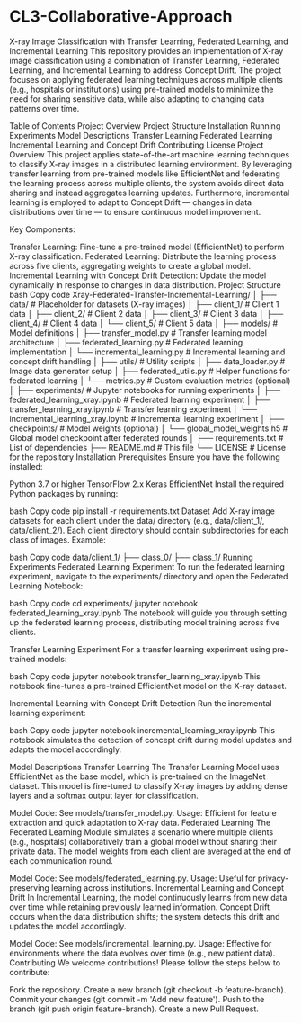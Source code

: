 # CL3-Collaborative-Approach
X-ray Image Classification with Transfer Learning, Federated Learning, and Incremental Learning
This repository provides an implementation of X-ray image classification using a combination of Transfer Learning, Federated Learning, and Incremental Learning to address Concept Drift. The project focuses on applying federated learning techniques across multiple clients (e.g., hospitals or institutions) using pre-trained models to minimize the need for sharing sensitive data, while also adapting to changing data patterns over time.

Table of Contents
Project Overview
Project Structure
Installation
Running Experiments
Model Descriptions
Transfer Learning
Federated Learning
Incremental Learning and Concept Drift
Contributing
License
Project Overview
This project applies state-of-the-art machine learning techniques to classify X-ray images in a distributed learning environment. By leveraging transfer learning from pre-trained models like EfficientNet and federating the learning process across multiple clients, the system avoids direct data sharing and instead aggregates learning updates. Furthermore, incremental learning is employed to adapt to Concept Drift — changes in data distributions over time — to ensure continuous model improvement.

Key Components:

Transfer Learning: Fine-tune a pre-trained model (EfficientNet) to perform X-ray classification.
Federated Learning: Distribute the learning process across five clients, aggregating weights to create a global model.
Incremental Learning with Concept Drift Detection: Update the model dynamically in response to changes in data distribution.
Project Structure
bash
Copy code
Xray-Federated-Transfer-Incremental-Learning/
│
├── data/                            # Placeholder for datasets (X-ray images)
│   ├── client_1/                    # Client 1 data
│   ├── client_2/                    # Client 2 data
│   ├── client_3/                    # Client 3 data
│   ├── client_4/                    # Client 4 data
│   └── client_5/                    # Client 5 data
│
├── models/                          # Model definitions
│   ├── transfer_model.py            # Transfer learning model architecture
│   ├── federated_learning.py        # Federated learning implementation
│   └── incremental_learning.py      # Incremental learning and concept drift handling
│
├── utils/                           # Utility scripts
│   ├── data_loader.py               # Image data generator setup
│   ├── federated_utils.py           # Helper functions for federated learning
│   └── metrics.py                   # Custom evaluation metrics (optional)
│
├── experiments/                     # Jupyter notebooks for running experiments
│   ├── federated_learning_xray.ipynb # Federated learning experiment
│   ├── transfer_learning_xray.ipynb  # Transfer learning experiment
│   └── incremental_learning_xray.ipynb # Incremental learning experiment
│
├── checkpoints/                     # Model weights (optional)
│   └── global_model_weights.h5      # Global model checkpoint after federated rounds
│
├── requirements.txt                 # List of dependencies
├── README.md                        # This file
└── LICENSE                          # License for the repository
Installation
Prerequisites
Ensure you have the following installed:

Python 3.7 or higher
TensorFlow 2.x
Keras
EfficientNet
Install the required Python packages by running:

bash
Copy code
pip install -r requirements.txt
Dataset
Add X-ray image datasets for each client under the data/ directory (e.g., data/client_1/, data/client_2/).
Each client directory should contain subdirectories for each class of images.
Example:

bash
Copy code
data/client_1/
  ├── class_0/
  ├── class_1/
Running Experiments
Federated Learning Experiment
To run the federated learning experiment, navigate to the experiments/ directory and open the Federated Learning Notebook:

bash
Copy code
cd experiments/
jupyter notebook federated_learning_xray.ipynb
The notebook will guide you through setting up the federated learning process, distributing model training across five clients.

Transfer Learning Experiment
For a transfer learning experiment using pre-trained models:

bash
Copy code
jupyter notebook transfer_learning_xray.ipynb
This notebook fine-tunes a pre-trained EfficientNet model on the X-ray dataset.

Incremental Learning with Concept Drift Detection
Run the incremental learning experiment:

bash
Copy code
jupyter notebook incremental_learning_xray.ipynb
This notebook simulates the detection of concept drift during model updates and adapts the model accordingly.

Model Descriptions
Transfer Learning
The Transfer Learning Model uses EfficientNet as the base model, which is pre-trained on the ImageNet dataset. This model is fine-tuned to classify X-ray images by adding dense layers and a softmax output layer for classification.

Model Code: See models/transfer_model.py.
Usage: Efficient for feature extraction and quick adaptation to X-ray data.
Federated Learning
The Federated Learning Module simulates a scenario where multiple clients (e.g., hospitals) collaboratively train a global model without sharing their private data. The model weights from each client are averaged at the end of each communication round.

Model Code: See models/federated_learning.py.
Usage: Useful for privacy-preserving learning across institutions.
Incremental Learning and Concept Drift
In Incremental Learning, the model continuously learns from new data over time while retaining previously learned information. Concept Drift occurs when the data distribution shifts; the system detects this drift and updates the model accordingly.

Model Code: See models/incremental_learning.py.
Usage: Effective for environments where the data evolves over time (e.g., new patient data).
Contributing
We welcome contributions! Please follow the steps below to contribute:

Fork the repository.
Create a new branch (git checkout -b feature-branch).
Commit your changes (git commit -m 'Add new feature').
Push to the branch (git push origin feature-branch).
Create a new Pull Request.
